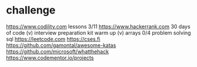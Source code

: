 # challenge
https://www.codility.com
    lessons 3/11
https://www.hackerrank.com
    30 days of code (v)
    interview preparation kit
        warm up (v)
        arrays 0/4
    problem solving
    sql
https://leetcode.com
https://cses.fi
https://github.com/gamontal/awesome-katas
https://github.com/microsoft/whatthehack
https://www.codementor.io/projects





